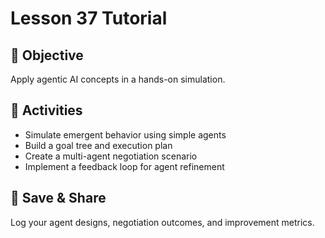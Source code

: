 # Lesson 37 Tutorial

## 🎯 Objective

Apply agentic AI concepts in a hands-on simulation.

## 🧩 Activities

- Simulate emergent behavior using simple agents
- Build a goal tree and execution plan
- Create a multi-agent negotiation scenario
- Implement a feedback loop for agent refinement

## 💾 Save & Share

Log your agent designs, negotiation outcomes, and improvement metrics.
